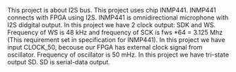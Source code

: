 This project is about I2S bus. This project uses chip INMP441. INMP441 connects with FPGA using I2S. INMP441 is omnidirectional microphone with I2S didgital output.
In this project we have 2 clock output: SDK and WS. Frequency of WS is 48 kHz and frequency of SCK is fws *64 = 3.125 Mhz (This requirement set in specification for INMP441).
In this project we have input CLOCK_50, becouse our FPGA has external clock signal from oscillator. Frequency of oscillator is 50 mHz.
In this project we have tri-state output SD. SD is serial-data output.
